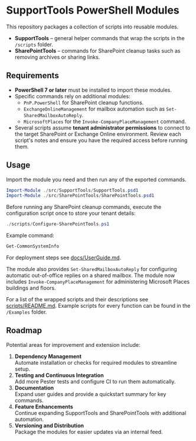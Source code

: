 # SupportTools PowerShell Modules

This repository packages a collection of scripts into reusable modules.

* **SupportTools** – general helper commands that wrap the scripts in the `/scripts` folder.
* **SharePointTools** – commands for SharePoint cleanup tasks such as removing archives or sharing links.

## Requirements

* **PowerShell 7 or later** must be installed to import these modules.
* Specific commands rely on additional modules:
  * `PnP.PowerShell` for SharePoint cleanup functions.
  * `ExchangeOnlineManagement` for mailbox automation such as `Set-SharedMailboxAutoReply`.
  * `MicrosoftPlaces` for the `Invoke-CompanyPlaceManagement` command.
* Several scripts assume **tenant administrator permissions** to connect to the target SharePoint or Exchange Online environment. Review each script's notes and ensure you have the required access before running them.

## Usage

Import the module you need and then run any of the exported commands.

```powershell
Import-Module ./src/SupportTools/SupportTools.psd1
Import-Module ./src/SharePointTools/SharePointTools.psd1
```

Before running any SharePoint cleanup commands, execute the configuration script
once to store your tenant details:

```powershell
./scripts/Configure-SharePointTools.ps1
```

Example command:

```powershell
Get-CommonSystemInfo
```
For deployment steps see [docs/UserGuide.md](docs/UserGuide.md).

The module also provides `Set-SharedMailboxAutoReply` for configuring automatic
out-of-office replies on a shared mailbox.
The module now includes `Invoke-CompanyPlaceManagement` for administering Microsoft Places buildings and floors.

For a list of the wrapped scripts and their descriptions see [scripts/README.md](scripts/README.md).
Example scripts for every function can be found in the `/Examples` folder.

## Roadmap

Potential areas for improvement and extension include:

1. **Dependency Management**  
   Automate installation or checks for required modules to streamline setup.
2. **Testing and Continuous Integration**  
   Add more Pester tests and configure CI to run them automatically.
3. **Documentation**  
   Expand user guides and provide a quickstart summary for key commands.
4. **Feature Enhancements**  
   Continue expanding SupportTools and SharePointTools with additional automation.
5. **Versioning and Distribution**  
   Package the modules for easier updates via an internal feed.
